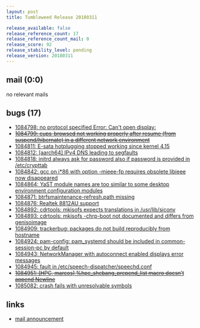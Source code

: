 ```yaml
---
layout: post
title: Tumbleweed Release 20180311

release_available: false
release_reference_count: 17
release_reference_count_mail: 0
release_score: 92
release_stability_level: pending
release_version: 20180311
---
```


## mail (0:0)

no relevant mails

## bugs (17)

<!--more-->

- [1084798: no protocol specified Error: Can't open display:](https://bugzilla.opensuse.org/show_bug.cgi?id=1084798)
- ~~[1084799: cups-browsed not working properly after resume (from suspend/hibernate) in a different network environment](https://bugzilla.opensuse.org/show_bug.cgi?id=1084799)~~
- [1084811: E-sata hotplugging stopped working since kernel 4.15](https://bugzilla.opensuse.org/show_bug.cgi?id=1084811)
- [1084812: [aarch64] IPv4 DNS leading to segfaults](https://bugzilla.opensuse.org/show_bug.cgi?id=1084812)
- [1084818: initrd always ask for password also if password is provided in /etc/crypttab](https://bugzilla.opensuse.org/show_bug.cgi?id=1084818)
- [1084842: gcc on i*86 with option -mieee-fp requires obsolete libieee now disappeared](https://bugzilla.opensuse.org/show_bug.cgi?id=1084842)
- [1084864: YaST module names are too similar to some desktop environment configuration modules](https://bugzilla.opensuse.org/show_bug.cgi?id=1084864)
- [1084871: btrfsmaintenance-refresh.path missing](https://bugzilla.opensuse.org/show_bug.cgi?id=1084871)
- [1084876: Realtek 8812AU support](https://bugzilla.opensuse.org/show_bug.cgi?id=1084876)
- [1084892: cdrtools: mkisofs expects translations in /usr/lib/siconv](https://bugzilla.opensuse.org/show_bug.cgi?id=1084892)
- [1084893: cdrtools: mkisofs -chrp-boot not documented and differs from genisoimage](https://bugzilla.opensuse.org/show_bug.cgi?id=1084893)
- [1084909: trackerbug: packages do not build reproducibly from hostname](https://bugzilla.opensuse.org/show_bug.cgi?id=1084909)
- [1084924: pam-config: pam_systemd should be included in common-session-pc by default](https://bugzilla.opensuse.org/show_bug.cgi?id=1084924)
- [1084943: NetworkManager with autoconnect enabled displays error messages](https://bugzilla.opensuse.org/show_bug.cgi?id=1084943)
- [1084945: fault in  /etc/speech-dispatcher/speechd.conf](https://bugzilla.opensuse.org/show_bug.cgi?id=1084945)
- ~~[1084951: [HPC, marcos]  %hpc_shebang_prepend_list macro doesn't append Newline](https://bugzilla.opensuse.org/show_bug.cgi?id=1084951)~~
- [1085082: crash fails with unresolvable symbols](https://bugzilla.opensuse.org/show_bug.cgi?id=1085082)



## links

- [mail announcement](https://lists.opensuse.org/opensuse-factory/2018-03/msg00276.html)

